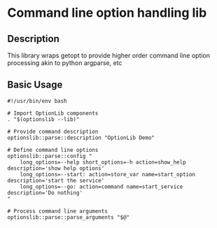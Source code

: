 # Command line option handling lib #

## Description ##

This library wraps getopt to provide higher order command line option
processing akin to python argparse, etc

## Basic Usage ##

    #!/usr/bin/env bash

    # Import OptionLib components
    . "$(optionslib --lib)"

    # Provide command description
    optionslib::parse::description "OptionLib Demo"

    # Define command line options
    optionslib::parse::config "
        long_options=--help short_options=-h action=show_help description='show help options'
        long_options=--start: action=store_var name=start_option description='start the service'
        long_options=--go: action=command name=start_service description='Do nothing'
    "

    # Process command line arguments
    optionslib::parse::parse_arguments "$@"
